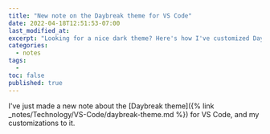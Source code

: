 ```yaml
---
title: "New note on the Daybreak theme for VS Code"
date: 2022-04-18T12:51:53-07:00
last_modified_at:  
excerpt: "Looking for a nice dark theme? Here's how I've customized Daybreak."  
categories: 
  - notes
tags: 
  -   
toc: false
published: true
---
```

I've just made a new note about the [Daybreak theme]({% link _notes/Technology/VS-Code/daybreak-theme.md %}) for VS Code, and my customizations to it.  